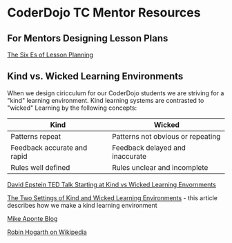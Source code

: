 # CoderDojo TC Mentor Resources

## For Mentors Designing Lesson Plans
[The Six Es of Lesson Planning](https://educatingmatters.wordpress.com/the-6-es-of-lesson-planning/)

## Kind vs. Wicked Learning Environments
When we design ciricculum for our CoderDojo students we are striving for a "kind" learning environment. Kind learning systems are contrasted to "wicked" Learning by the following concepts:

|Kind|Wicked|
|--|--|
|Patterns repeat|Patterns not obvious or repeating|
|Feedback accurate and rapid|Feedback delayed and inaccurate|
|Rules well defined|Rules unclear and incomplete|

[David Epstein TED Talk Starting at Kind vs Wicked Learning Envornments](https://youtu.be/B6lBtiQZSho?t=396)

[The Two Settings of Kind and Wicked Learning Environments](http://mrzepczynski.blogspot.com/2019/11/kind-versus-wicked-learning-environment_19.html) - this article describes how we make a kind learning environment

[Mike Aponte Blog](https://mikeaponte.com/uncategorized/wicked-learning-environments)

[Robin Hogarth on Wikipedia](https://en.wikipedia.org/wiki/Robin_M._Hogarth)

